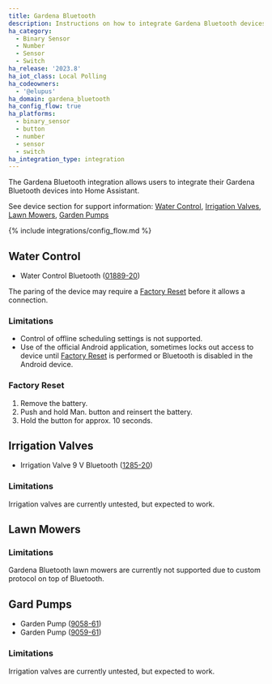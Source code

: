 ```yaml
---
title: Gardena Bluetooth
description: Instructions on how to integrate Gardena Bluetooth devices within Home Assistant.
ha_category:
  - Binary Sensor
  - Number
  - Sensor
  - Switch
ha_release: '2023.8'
ha_iot_class: Local Polling
ha_codeowners:
  - '@elupus'
ha_domain: gardena_bluetooth
ha_config_flow: true
ha_platforms:
  - binary_sensor
  - button
  - number
  - sensor
  - switch
ha_integration_type: integration
---
```


The Gardena Bluetooth integration allows users to integrate their Gardena Bluetooth devices into Home Assistant.

See device section for support information: [Water Control](#water-control), [Irrigation Valves](#irrigation-valves), [Lawn Mowers](#lawn-mowers), [Garden Pumps](#gard-pumps)

{% include integrations/config_flow.md %}

## Water Control

- Water Control Bluetooth ([01889-20](https://www.gardena.com/int/products/watering/water-controls/water-control-bluetooth))

The paring of the device may require a [Factory Reset](#factory-reset) before it allows a connection.

### Limitations

- Control of offline scheduling settings is not supported.
- Use of the official Android application, sometimes locks out access to device until [Factory Reset](#factory-reset) is performed or Bluetooth is disabled in the Android device.

### Factory Reset

1. Remove the battery.
2. Push and hold Man. button and reinsert the battery.
3. Hold the button for approx. 10 seconds.

## Irrigation Valves

- Irrigation Valve 9 V Bluetooth ([1285-20](https://www.gardena.com/int/products/watering/sprinklersystem/irrigation-valve-9-v-bluetooth/970480401/))

### Limitations

Irrigation valves are currently untested, but expected to work.

## Lawn Mowers

### Limitations

Gardena Bluetooth lawn mowers are currently not supported due to custom protocol on top of Bluetooth.

## Gard Pumps

- Garden Pump ([9058-61](https://www.gardena.com/de/produkte/bewasserung/pumpen/gartenpumpe-6300-silentcomfort/970645401/))
- Garden Pump ([9059-61](https://www.gardena.com/de/produkte/bewasserung/pumpen/gartenpumpe-6500-silentcomfort/970645601/))

### Limitations

Irrigation valves are currently untested, but expected to work.